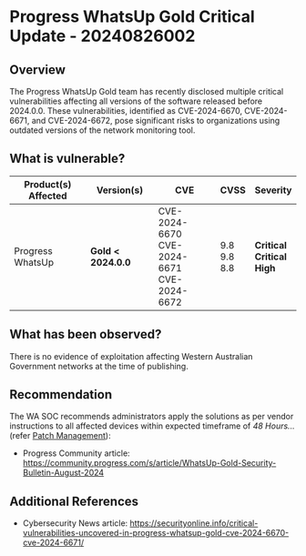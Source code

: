 # Progress WhatsUp Gold Critical Update - 20240826002

## Overview

The Progress WhatsUp Gold team has recently disclosed multiple critical vulnerabilities affecting all versions of the software released before 2024.0.0. These vulnerabilities, identified as CVE-2024-6670, CVE-2024-6671, and CVE-2024-6672, pose significant risks to organizations using outdated versions of the network monitoring tool.

## What is vulnerable?

| Product(s) Affected | Version(s)           | CVE                                                 | CVSS                  | Severity                                     |
| ------------------- | -------------------- | --------------------------------------------------- | --------------------- | -------------------------------------------- |
| Progress WhatsUp    | **Gold \< 2024.0.0** | CVE-2024-6670 <br> CVE-2024-6671 <br> CVE-2024-6672 | 9.8 <br> 9.8 <br> 8.8 | **Critical** <br> **Critical** <br> **High** |

## What has been observed?

There is no evidence of exploitation affecting Western Australian Government networks at the time of publishing.

## Recommendation

The WA SOC recommends administrators apply the solutions as per vendor instructions to all affected devices within expected timeframe of *48 Hours...* (refer [Patch Management](../guidelines/patch-management.md)):

- Progress Community article: <https://community.progress.com/s/article/WhatsUp-Gold-Security-Bulletin-August-2024>

## Additional References

- Cybersecurity News article: <https://securityonline.info/critical-vulnerabilities-uncovered-in-progress-whatsup-gold-cve-2024-6670-cve-2024-6671/>
